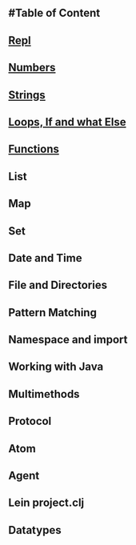 #Table of Content
-----------------

## [Repl](output/repl.html)
## [Numbers](output/numbers.html)
## [Strings](output/strings.html)
## [Loops, If and what Else](conditionals.html)
## [Functions](output/functions.html)
## List
## Map
## Set
## Date and Time
## File and Directories
## Pattern Matching
## Namespace and import
## Working with Java
## Multimethods
## Protocol
## Atom
## Agent
## Lein project.clj
## Datatypes

